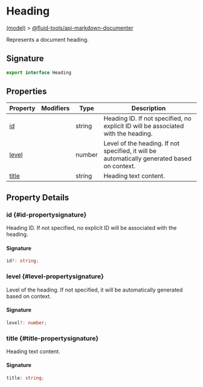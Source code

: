 
# Heading

[(model)](./index) &gt; [@fluid-tools/api-markdown-documenter](./api-markdown-documenter)

Represents a document heading.

## Signature

```typescript
export interface Heading 
```

## Properties

|  Property | Modifiers | Type | Description |
|  --- | --- | --- | --- |
|  [id](./api-markdown-documenter/heading-interface#id-propertysignature) |  | string | Heading ID. If not specified, no explicit ID will be associated with the heading. |
|  [level](./api-markdown-documenter/heading-interface#level-propertysignature) |  | number | Level of the heading. If not specified, it will be automatically generated based on context. |
|  [title](./api-markdown-documenter/heading-interface#title-propertysignature) |  | string | Heading text content. |

## Property Details

### id {#id-propertysignature}

Heading ID. If not specified, no explicit ID will be associated with the heading.

#### Signature

```typescript
id?: string;
```

### level {#level-propertysignature}

Level of the heading. If not specified, it will be automatically generated based on context.

#### Signature

```typescript
level?: number;
```

### title {#title-propertysignature}

Heading text content.

#### Signature

```typescript
title: string;
```
